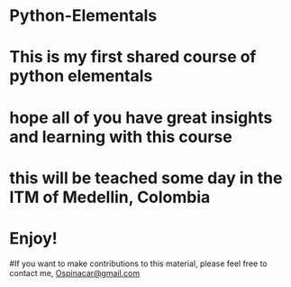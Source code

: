 # Python-Elementals

# This is my first shared course of python elementals
# hope all of you have great insights and learning with this course 
# this will be teached some day in the ITM of Medellin, Colombia 
# Enjoy!

#If you want to make contributions to this material, please feel free to contact me, Ospinacar@gmail.com
